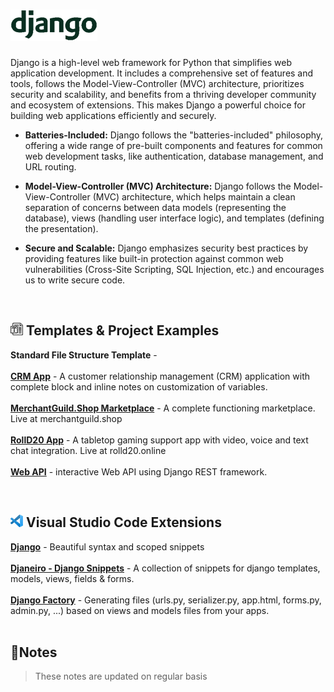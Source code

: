 # <img src="./images/django-full-50.png" alt="Django">

Django is a high-level web framework for Python that simplifies web application
development. It includes a comprehensive set of features and tools, follows the
Model-View-Controller (MVC) architecture, prioritizes security and scalability,
and benefits from a thriving developer community and ecosystem of extensions.
This makes Django a powerful choice for building web applications efficiently
and securely.

- <b>Batteries-Included:</b> Django follows the "batteries-included" philosophy,
  offering a wide range of pre-built components and features for common web
  development tasks, like authentication, database management, and URL routing.

- <b>Model-View-Controller (MVC) Architecture:</b> Django follows the
  Model-View-Controller (MVC) architecture, which helps maintain a clean
  separation of concerns between data models (representing the database), views
  (handling user interface logic), and templates (defining the presentation).

- <b>Secure and Scalable:</b> Django emphasizes security best practices by
providing features like built-in protection against common web vulnerabilities
(Cross-Site Scripting, SQL Injection, etc.) and encourages us to write secure code.

<br>

## <img src="./images/template-20.png" alt="template"> Templates & Project Examples

<b>Standard File Structure Template</b> -<br>
<br>
<a href="https://github.com/ilya0x/crm-app"><b>CRM App</b></a> - A customer
relationship management (CRM) application with complete block and inline notes
on customization of variables.<br>
<br>
<a href="https://github.com/ilya0x/topfloor0x-marketplace">
<b>MerchantGuild.Shop Marketplace</b></a> - A complete functioning marketplace.
Live at merchantguild.shop<br>
<br>
<a href="https://github.com/ilya0x/rolld20-app"><b>RollD20 App</b></a> - A
tabletop gaming support app with video, voice and text chat integration. Live at
rolld20.online<br>
<br>
<a href="https://github.com/ilya0x/web-api"><b>Web API</b></a> - interactive
Web API using Django REST framework.

<br>

## <img src="./images/vscode-20.png" alt="Flask"> Visual Studio Code Extensions

<a href="https://marketplace.visualstudio.com/items?itemName=batisteo.vscode-django">
<b>Django</b></a> - Beautiful syntax and scoped snippets<br>
<br>
<a href="https://marketplace.visualstudio.com/items?itemName=thebarkman.vscode-djaneiro">
<b>Djaneiro - Django Snippets</b></a> - A collection of snippets for django
templates, models, views, fields & forms.<br>
<br>
<a href="https://marketplace.visualstudio.com/items?itemName=Emeric-Defay.django-factory">
<b>Django Factory</b></a> - Generating files (urls.py, serializer.py, app.html,
forms.py, admin.py, ...) based on views and models files from your apps.<br>

<br>

## 📝Notes

> These notes are updated on regular basis

<!--TODO: Table of Contents -->

<br>

